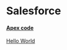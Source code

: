 # Salesforce #
<html>
  
  <head>
    <body>
     <a href="Apex Hello World"> <h4>Apex code</h4>Hello World</a>
    </body>
  </head>
    </html>
  
